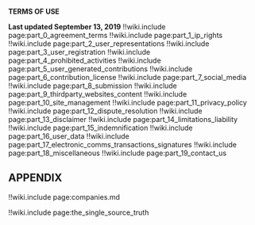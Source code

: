 
 **TERMS OF USE**

 **Last updated September 13, 2019**
!!wiki.include page:part_0_agreement_terms
!!wiki.include page:part_1_ip_rights
!!wiki.include page:part_2_user_representations
!!wiki.include page:part_3_user_registration
!!wiki.include page:part_4_prohibited_activities
!!wiki.include page:part_5_user_generated_contributions
!!wiki.include page:part_6_contribution_license
!!wiki.include page:part_7_social_media
!!wiki.include page:part_8_submission
!!wiki.include page:part_9_thirdparty_websites_content
!!wiki.include page:part_10_site_management
!!wiki.include page:part_11_privacy_policy
!!wiki.include page:part_12_dispute_resolution
!!wiki.include page:part_13_disclaimer
!!wiki.include page:part_14_limitations_liability
!!wiki.include page:part_15_indemnification
!!wiki.include page:part_16_user_data
!!wiki.include page:part_17_electronic_comms_transactions_signatures
!!wiki.include page:part_18_miscellaneous
!!wiki.include page:part_19_contact_us

## APPENDIX

!!wiki.include page:companies.md

!!wiki.include page:the_single_source_truth